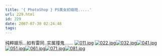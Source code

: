 ```yaml
---
title: '{ PhotoShop } PS美女初级班.....'
url: 229.html
id: 229
date: 2007-07-30 02:24:48
tags:
---
```


[](http://cai13.info/blog_pic/2007/07/071.jpg "071.jpg")[](http://cai13.info/blog_pic/2007/07/081.jpg "081.jpg")[](http://cai13.info/blog_pic/2007/07/022.jpg "022.jpg")纯粹娱乐...如有雷同..实属撞鬼....... [![011.jpg](http://cai13.info/blog_pic/2007/07/011.jpg "011.jpg")](http://cai13.info/blog_pic/2007/07/011.jpg) [](http://cai13.info/blog_pic/2007/07/032.jpg "032.jpg") [](http://cai13.info/blog_pic/2007/07/011.jpg)[![022.jpg](http://cai13.info/blog_pic/2007/07/022.jpg)](http://cai13.info/blog_pic/2007/07/022.jpg "022.jpg")[![032.jpg](http://cai13.info/blog_pic/2007/07/032.jpg)](http://cai13.info/blog_pic/2007/07/032.jpg "032.jpg")[![041.jpg](http://cai13.info/blog_pic/2007/07/041.jpg "041.jpg")](http://cai13.info/blog_pic/2007/07/041.jpg)[![051.jpg](http://cai13.info/blog_pic/2007/07/051.jpg "051.jpg")](http://cai13.info/blog_pic/2007/07/051.jpg)[![061.jpg](http://cai13.info/blog_pic/2007/07/061.jpg "061.jpg")](http://cai13.info/blog_pic/2007/07/061.jpg)[![071.jpg](http://cai13.info/blog_pic/2007/07/071.jpg)](http://cai13.info/blog_pic/2007/07/071.jpg "071.jpg")[![081.jpg](http://cai13.info/blog_pic/2007/07/081.jpg)](http://cai13.info/blog_pic/2007/07/081.jpg "081.jpg")